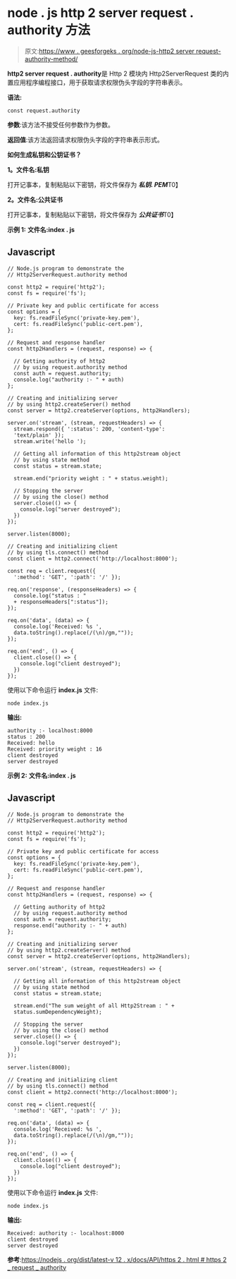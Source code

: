 # node . js http 2 server request . authority 方法

> 原文:[https://www . geesforgeks . org/node-js-http2 server request-authority-method/](https://www.geeksforgeeks.org/node-js-http2serverrequest-authority-method/)

**http2 server request . authority**是 Http 2 模块内 Http2ServerRequest 类的内置应用程序编程接口，用于获取请求权限伪头字段的字符串表示。

**语法:**

```
const request.authority

```

**参数**:该方法不接受任何参数作为参数。

**返回值**:该方法返回请求权限伪头字段的字符串表示形式。

**如何生成私钥和公钥证书？**

**1。文件名:私钥**

打开记事本，复制粘贴以下密钥，将文件保存为 ***私钥. PEM***T0】

**2。文件名:公共证书**

打开记事本，复制粘贴以下密钥，将文件保存为 ***公共证书***T0】

**示例 1:** **文件名:index . js**

## Javascript

```
// Node.js program to demonstrate the
// Http2ServerRequest.authority method

const http2 = require('http2');
const fs = require('fs');

// Private key and public certificate for access
const options = {
  key: fs.readFileSync('private-key.pem'),
  cert: fs.readFileSync('public-cert.pem'),
};

// Request and response handler
const http2Handlers = (request, response) => {

  // Getting authority of http2 
  // by using request.authority method
  const auth = request.authority;
  console.log("authority :- " + auth)
};

// Creating and initializing server
// by using http2.createServer() method
const server = http2.createServer(options, http2Handlers);

server.on('stream', (stream, requestHeaders) => {
  stream.respond({ ':status': 200, 'content-type': 
  'text/plain' });
  stream.write('hello ');

  // Getting all information of this http2stream object
  // by using state method
  const status = stream.state;

  stream.end("priority weight : " + status.weight);

  // Stopping the server
  // by using the close() method
  server.close(() => {
    console.log("server destroyed");
  })
});

server.listen(8000);

// Creating and initializing client
// by using tls.connect() method
const client = http2.connect('http://localhost:8000');

const req = client.request({ 
  ':method': 'GET', ':path': '/' });

req.on('response', (responseHeaders) => {
  console.log("status : " 
  + responseHeaders[":status"]);
});

req.on('data', (data) => {
  console.log('Received: %s ',
  data.toString().replace(/(\n)/gm,""));
});

req.on('end', () => {
  client.close(() => {
    console.log("client destroyed");
  })
});
```

使用以下命令运行 **index.js** 文件:

```
node index.js
```

**输出:**

```
authority :- localhost:8000
status : 200
Received: hello
Received: priority weight : 16
client destroyed
server destroyed

```

**示例 2:** **文件名:index . js**

## Javascript

```
// Node.js program to demonstrate the
// Http2ServerRequest.authority method

const http2 = require('http2');
const fs = require('fs');

// Private key and public certificate for access
const options = {
  key: fs.readFileSync('private-key.pem'),
  cert: fs.readFileSync('public-cert.pem'),
};

// Request and response handler
const http2Handlers = (request, response) => {

  // Getting authority of http2 
  // by using request.authority method
  const auth = request.authority;
  response.end("authority :- " + auth)
};

// Creating and initializing server
// by using http2.createServer() method
const server = http2.createServer(options, http2Handlers);

server.on('stream', (stream, requestHeaders) => {

  // Getting all information of this http2stream object
  // by using state method
  const status = stream.state;

  stream.end("The sum weight of all Http2Stream : " + 
  status.sumDependencyWeight);

  // Stopping the server
  // by using the close() method
  server.close(() => {
    console.log("server destroyed");
  })
});

server.listen(8000);

// Creating and initializing client
// by using tls.connect() method
const client = http2.connect('http://localhost:8000');

const req = client.request({ 
  ':method': 'GET', ':path': '/' });

req.on('data', (data) => {
  console.log('Received: %s ',
  data.toString().replace(/(\n)/gm,""));
});

req.on('end', () => {
  client.close(() => {
    console.log("client destroyed");
  })
});
```

使用以下命令运行 **index.js** 文件:

```
node index.js
```

**输出:**

```
Received: authority :- localhost:8000
client destroyed
server destroyed

```

**参考**:[https://nodejs . org/dist/latest-v 12 . x/docs/API/https 2 . html # https 2 _ request _ authority](https://nodejs.org/dist/latest-v12.x/docs/api/http2.html#http2_request_authority)